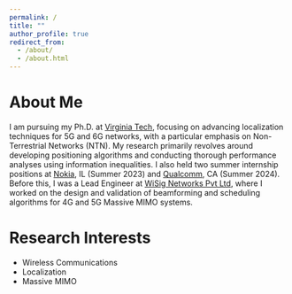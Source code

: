 ```yaml
---
permalink: /
title: ""
author_profile: true
redirect_from: 
  - /about/
  - /about.html
---
```

About Me
=
I am pursuing my Ph.D. at <a href="https://www.vt.edu/">Virginia Tech</a>, focusing on advancing localization techniques for 5G and 6G networks, with a particular emphasis on Non-Terrestrial Networks (NTN). My research primarily revolves around developing positioning algorithms and conducting thorough performance analyses using information inequalities. I also held two summer internship positions at <a href="https://www.nokia.com/">Nokia</a>, IL (Summer 2023) and <a href="https://www.qualcomm.com/">Qualcomm</a>, CA (Summer 2024). Before this, I was a Lead Engineer at <a href="https://wisig.com/">WiSig Networks Pvt Ltd</a>, where I worked on the design and validation of beamforming and scheduling algorithms for 4G and 5G Massive MIMO systems.

Research Interests
=
<ul>
  <li> Wireless Communications </li>
  <li> Localization </li>
  <li> Massive MIMO </li>
